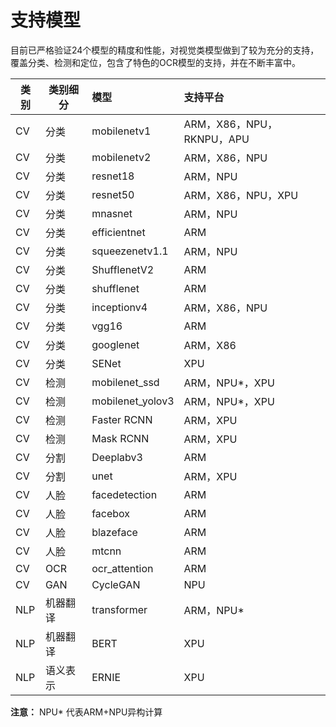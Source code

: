 # 支持模型

目前已严格验证24个模型的精度和性能，对视觉类模型做到了较为充分的支持，覆盖分类、检测和定位，包含了特色的OCR模型的支持，并在不断丰富中。

| 类别 | 类别细分 | 模型 | 支持平台 |
|-|-|:-|:-|
| CV | 分类 | mobilenetv1 | ARM，X86，NPU，RKNPU，APU |
| CV | 分类 | mobilenetv2 | ARM，X86，NPU |
| CV | 分类 | resnet18 | ARM，NPU |
| CV | 分类 | resnet50 | ARM，X86，NPU，XPU |
| CV | 分类 | mnasnet | ARM，NPU |
| CV | 分类 | efficientnet | ARM |
| CV | 分类 | squeezenetv1.1 | ARM，NPU |
| CV | 分类 | ShufflenetV2 | ARM |
| CV | 分类 | shufflenet | ARM |
| CV | 分类 | inceptionv4 | ARM，X86，NPU |
| CV | 分类 | vgg16 | ARM |
| CV | 分类 | googlenet | ARM，X86 |
| CV | 分类 | SENet | XPU |
| CV | 检测 | mobilenet_ssd | ARM，NPU*，XPU |
| CV | 检测 | mobilenet_yolov3 | ARM，NPU*，XPU |
| CV | 检测 | Faster RCNN | ARM，XPU |
| CV | 检测 | Mask RCNN | ARM，XPU |
| CV | 分割 | Deeplabv3 | ARM |
| CV | 分割 | unet | ARM，XPU |
| CV | 人脸 | facedetection | ARM |
| CV | 人脸 | facebox | ARM |
| CV | 人脸 | blazeface | ARM |
| CV | 人脸 | mtcnn | ARM |
| CV | OCR | ocr_attention | ARM |
| CV | GAN | CycleGAN | NPU |
| NLP | 机器翻译 | transformer | ARM，NPU* |
| NLP | 机器翻译 | BERT | XPU |
| NLP | 语义表示 | ERNIE | XPU |

**注意：** NPU* 代表ARM+NPU异构计算
